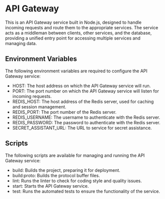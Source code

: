 # API Gateway

This is an API Gateway service built in Node.js, designed to handle incoming requests and route them to the appropriate services. The service acts as a middleman between clients, other services, and the database, providing a unified entry point for accessing multiple services and managing data.

## Environment Variables

The following environment variables are required to configure the API Gateway service:

-   HOST: The host address on which the API Gateway service will run.
-   PORT: The port number on which the API Gateway service will listen for incoming requests.
-   REDIS_HOST: The host address of the Redis server, used for caching and session management.
-   REDIS_PORT: The port number of the Redis server.
-   REDIS_USERNAME: The username to authenticate with the Redis server.
-   REDIS_PASSWORD: The password to authenticate with the Redis server.
-   SECRET_ASSISTANT_URL: The URL to service for secret assistance.

## Scripts

The following scripts are available for managing and running the API Gateway service:

-   build: Builds the project, preparing it for deployment.
-   build:proto: Builds the protocol buffer files.
-   lint: Runs the linter to check for coding style and quality issues.
-   start: Starts the API Gateway service.
-   test: Runs the automated tests to ensure the functionality of the service.
